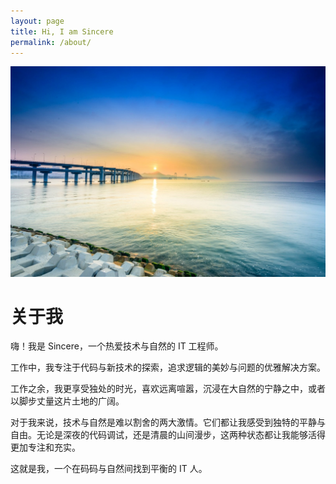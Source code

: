 ```yaml
---
layout: page
title: Hi, I am Sincere
permalink: /about/
---
```


![](/assets/images/author-full.jpg)


# 关于我

嗨！我是 Sincere，一个热爱技术与自然的 IT 工程师。

工作中，我专注于代码与新技术的探索，追求逻辑的美妙与问题的优雅解决方案。

工作之余，我更享受独处的时光，喜欢远离喧嚣，沉浸在大自然的宁静之中，或者以脚步丈量这片土地的广阔。

对于我来说，技术与自然是难以割舍的两大激情。它们都让我感受到独特的平静与自由。无论是深夜的代码调试，还是清晨的山间漫步，这两种状态都让我能够活得更加专注和充实。

这就是我，一个在码码与自然间找到平衡的 IT 人。
